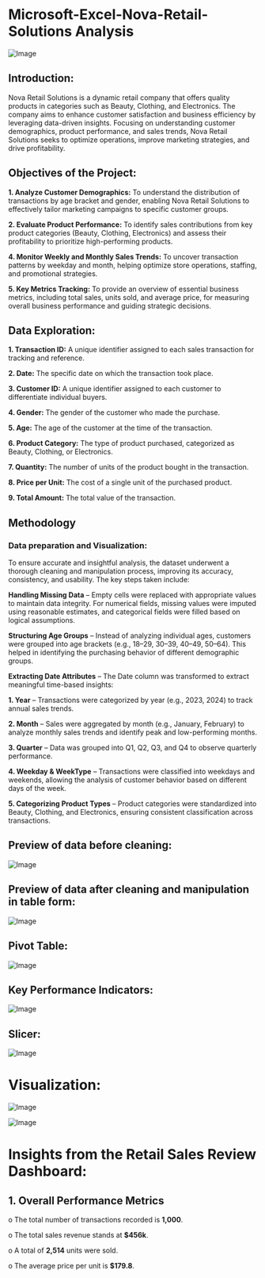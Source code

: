 # Microsoft-Excel-Nova-Retail-Solutions Analysis

![Image](https://github.com/user-attachments/assets/e519e819-7576-4270-b4f8-94cbe4ddc407)

## Introduction:

Nova Retail Solutions is a dynamic retail company that offers quality products in categories such as Beauty, Clothing, and Electronics. The company aims to enhance customer satisfaction and business efficiency by leveraging data-driven insights. Focusing on understanding customer demographics, product performance, and sales trends, Nova Retail Solutions seeks to optimize operations, improve marketing strategies, and drive profitability.


## Objectives of the Project:


**1.	Analyze Customer Demographics:** To understand the distribution of transactions by age bracket and gender, enabling Nova Retail Solutions to effectively tailor marketing campaigns to specific customer groups.


   
**2.	Evaluate Product Performance:** To identify sales contributions from key product categories (Beauty, Clothing, Electronics) and assess their profitability to prioritize high-performing products.
   
   
  
**4.	Monitor Weekly and Monthly Sales Trends:** To uncover transaction patterns by weekday and  month, helping optimize store operations, staffing, and promotional strategies.


	
**5.	Key Metrics Tracking:** To provide an overview of essential business metrics, including total sales, units sold, and average price, for measuring overall business performance and guiding strategic decisions.




## Data Exploration:

**1. Transaction ID:** A unique identifier assigned to each sales transaction for tracking and reference.
   
**2. Date:** The specific date on which the transaction took place.
   
**3. Customer ID:** A unique identifier assigned to each customer to differentiate individual buyers.
 
**4. Gender:**  The gender of the customer who made the purchase.

**5. Age:** The age of the customer at the time of the transaction.
 
**6. Product Category:** The type of product purchased, categorized as Beauty, Clothing, or Electronics.

**7. Quantity:** The number of units of the product bought in the transaction.
 
**8. Price per Unit:** The cost of a single unit of the purchased product.
   
**9. Total Amount:**  The total value of the transaction.


## Methodology

### Data preparation and Visualization:

To ensure accurate and insightful analysis, the dataset underwent a thorough cleaning and manipulation process, improving its accuracy, consistency, and usability. The key steps taken include:

**Handling Missing Data** – Empty cells were replaced with appropriate values to maintain data integrity. For numerical fields, missing values were imputed using reasonable estimates, and categorical fields were filled based on logical assumptions.

**Structuring Age Groups** – Instead of analyzing individual ages, customers were grouped into age brackets (e.g., 18–29, 30–39, 40–49, 50–64). This helped in identifying the purchasing behavior of different demographic groups.

**Extracting Date Attributes** – The Date column was transformed to extract meaningful time-based insights:

**1. Year** – Transactions were categorized by year (e.g., 2023, 2024) to track annual sales trends.
   
**2. Month** – Sales were aggregated by month (e.g., January, February) to analyze monthly sales trends and identify peak and low-performing months.
   
**3. Quarter** – Data was grouped into Q1, Q2, Q3, and Q4 to observe quarterly performance.
   
**4. Weekday & WeekType** – Transactions were classified into weekdays and weekends, allowing the analysis of customer behavior based on different days of the week.

**5. Categorizing Product Types** – Product categories were standardized into Beauty, Clothing, and Electronics, ensuring consistent classification across transactions.

 ## Preview of data before cleaning:

![Image](https://github.com/user-attachments/assets/819b708e-0fb7-4b17-ad69-0208b816cdfc)

## Preview of data after cleaning  and manipulation in table form:

![Image](https://github.com/user-attachments/assets/7397abde-d5f8-41ce-9d7d-09d8c6904206)

## Pivot Table:

![Image](https://github.com/user-attachments/assets/0646b273-4613-4a3c-b4af-9200a05521c0)

## Key Performance Indicators:

![Image](https://github.com/user-attachments/assets/f2a8f58a-00d0-40ef-bb96-ce4e8ac7f6d5)

## Slicer:

![Image](https://github.com/user-attachments/assets/513fe750-2203-4476-a516-700ad65ba967)

# Visualization:

![Image](https://github.com/user-attachments/assets/ee32cb25-2f52-4513-bb39-34d12cfd2b9c)




![Image](https://github.com/user-attachments/assets/2f8d670e-3552-4370-ad20-33198c12606d)



# Insights from the Retail Sales Review Dashboard:

## 1.	Overall Performance Metrics
   
o	The total number of transactions recorded is **1,000**.

o	The total sales revenue stands at **$456k**.

o	A total of **2,514** units were sold.

o	The average price per unit is **$179.8**.



